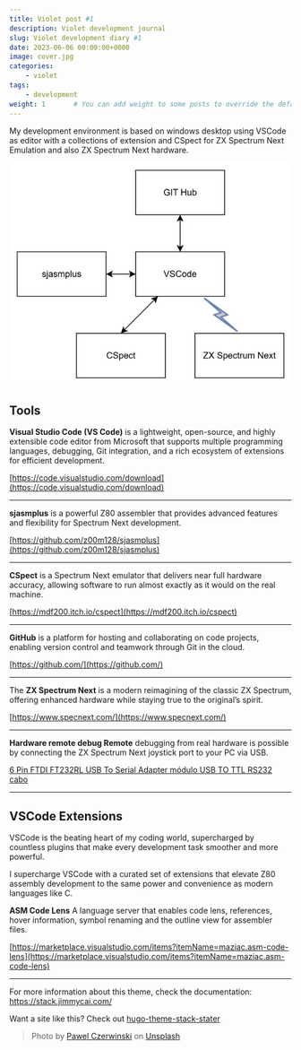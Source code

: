 ```yaml
---
title: Violet post #1
description: Violet development journal
slug: Violet development diary #1
date: 2023-06-06 00:00:00+0000
image: cover.jpg
categories:
    - violet
tags:
    - development
weight: 1       # You can add weight to some posts to override the default sorting (date descending)
---
```


My development environment is based on windows desktop using VSCode as editor with a collections of extension and CSpect for ZX Spectrum Next Emulation and also ZX Spectrum Next hardware.

![Diagram](diagram.jpg)

## Tools ##
**Visual Studio Code (VS Code)** is a lightweight, open-source, and highly extensible code editor from Microsoft that supports multiple programming languages, debugging, Git integration, and a rich ecosystem of extensions for efficient development.

 [https://code.visualstudio.com/download](https://code.visualstudio.com/download)

 ---
 
 **sjasmplus** is a powerful Z80 assembler that provides advanced features and flexibility for Spectrum Next development.

[https://github.com/z00m128/sjasmplus](https://github.com/z00m128/sjasmplus)

---

**CSpect** is a Spectrum Next emulator that delivers near full hardware accuracy, allowing software to run almost exactly as it would on the real machine.

[https://mdf200.itch.io/cspect](https://mdf200.itch.io/cspect)

---

**GitHub** is a platform for hosting and collaborating on code projects, enabling version control and teamwork through Git in the cloud.

[https://github.com/](https://github.com/)

---

The **ZX Spectrum Next** is a modern reimagining of the classic ZX Spectrum, offering enhanced hardware while staying true to the original’s spirit.

[https://www.specnext.com/](https://www.specnext.com/)

---

**Hardware remote debug Remote** debugging from real hardware is possible by connecting the ZX Spectrum Next joystick port to your PC via USB.

[6 Pin FTDI FT232RL USB To Serial Adapter módulo USB 
TO TTL RS232 cabo](https://www.amazon.es/-/pt/dp/B07LH95J24/ref=sr_1_2?crid=HSHSJ9CA7249&dib=eyJ2IjoiMSJ9.H2BTHlbtWYfLfNArbbhQroLZCqfoI7oux5ocaU7n9rcAlC3sCrMTz0vHL07LuAE4L72wNA9C11wxCg91MTZJsUDNNKzjlC4J99_zfO6JobPzPYyzZFtvCf8W9StuiN7-jo34oEvN1_Eufq6wMj6j7DfhXexiKsoVj2ahs7HEIIvrfsKMeTXtTFJWm2eIelB3BS4Cdna8WDzVPd7IAauclGdGXdqjtieaBjKvvxqz1zbZM2SHdKMXmKXOS6FqonOodlwqiudBe9ZWL6CddIhdIRiH7aA2xbfzL9iB-vr-Sgs.G2ulRaKX4CxV3tMt7OXhfnqcd59YwsDFoZIKz5yAg4U&dib_tag=se&keywords=6+Pin+FTDI+FT232RL+USB+To+Serial+Adapter+m%C3%B3dulo+USB+TO+TTL+RS232+cabo&qid=1756330702&s=electronics&sprefix=6+pin+ftdi+ft232rl+usb+to+serial+adapter+m%C3%B3dulo+usb+to+ttl+rs232+cabo%2Celectronics%2C223&sr=1-2)


---

## VSCode Extensions ##

VSCode is the beating heart of my coding world, supercharged by countless plugins that make every development task smoother and more powerful.

I supercharge VSCode with a curated set of extensions that elevate Z80 assembly development to the same power and convenience as modern languages like C.

**ASM Code Lens** A language server that enables code lens, references, hover information, symbol renaming and the outline view for assembler files.

[https://marketplace.visualstudio.com/items?itemName=maziac.asm-code-lens](https://marketplace.visualstudio.com/items?itemName=maziac.asm-code-lens)

---



For more information about this theme, check the documentation: https://stack.jimmycai.com/

Want a site like this? Check out [hugo-theme-stack-stater](https://github.com/CaiJimmy/hugo-theme-stack-starter)

> Photo by [Pawel Czerwinski](https://unsplash.com/@pawel_czerwinski) on [Unsplash](https://unsplash.com/)